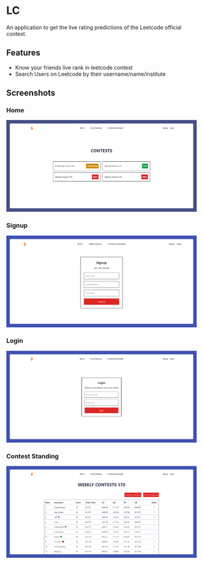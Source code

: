 # LC

An application to get the live rating predictions of the Leetcode official contest.


## Features

- Know your friends live rank in leetcode contest  
- Search Users on Leetcode by their username/name/institute


## Screenshots

### Home
![App Screenshot](/assets/Home.png)

### Signup
![App Screenshot](/assets/Signup.png)

### Login
![App Screenshot](/assets/Login.png)

### Contest Standing
![App Screenshot](/assets/Leaderboard.png)

